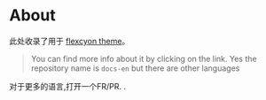 # About

此处收录了用于
[flexcyon theme](https://github.com/bladeacer/flexcyon)。
> You can find more info about it by clicking on the link.
> Yes the repository name is `docs-en` but there are other languages

对于更多的语言,打开一个FR/PR.
.

